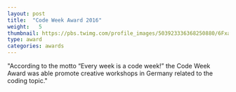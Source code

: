 ```yaml
---
layout: post
title:  "Code Week Award 2016"
weight:   5
thumbnail: https://pbs.twimg.com/profile_images/503923336368250880/6Fxan0sP_400x400.png
type: award
categories: awards
---
```

"According to the motto “Every week is a code week!” the Code Week Award was able promote creative workshops in Germany related to the coding topic."
